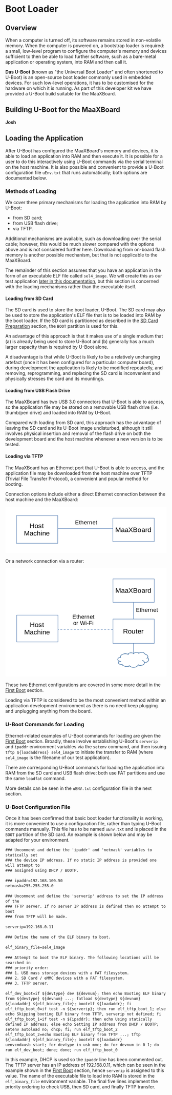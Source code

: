 # Boot Loader

## Overview

When a computer is turned off, its software remains stored in non-volatile memory. When the computer is powered on, a bootstrap loader is required: a small, low-level program to configure the computer's memory and devices sufficient to then be able to load further software, such as a bare-metal application or operating system, into RAM and then call it.

**Das U-Boot** (known as "the Universal Boot Loader" and often shortened to U-Boot) is an open-source boot loader commonly used in embedded devices. For such low-level operations, it has to be customised for the hardware on which it is running. As part of this developer kit we have provided a U-Boot build suitable for the MaaXBoard.

## Building U-Boot for the MaaXBoard

**Josh**

## Loading the Application

After U-Boot has configured the MaaXBoard's memory and devices, it is able to load an application into RAM and then execute it. It is possible for a user to do this interactively using U-Boot commands via the serial terminal on the host machine. It is also possible and convenient to provide a U-Boot configuration file `uEnv.txt` that runs automatically; both options are documented below.

### Methods of Loading

We cover three primary mechanisms for loading the application into RAM by U-Boot:

- from SD card;
- from USB flash drive;
- via TFTP.

Additional mechanisms are available, such as downloading over the serial cable; however, this would be much slower compared with the options above and is not considered further here. Downloading from on-board flash memory is another possible mechanism, but that is not applicable to the MaaXBoard.

The remainder of this section assumes that you have an application in the form of an executable ELF file called `sel4_image`. We will create this as our test application [later in this documentation](building_applications.md), but this section is concerned with the loading mechanisms rather than the executable itself.

#### Loading from SD Card

The SD card is used to store the boot loader, U-Boot. The SD card may also be used to store the application's ELF file that is to be loaded into RAM by the boot loader. If the SD card is partitioned as described in the [SD Card Preparation](sd_card_preparation.md) section, the `BOOT` partition is used for this.

An advantage of this approach is that it makes use of a single medium that (a) is already being used to store U-Boot and (b) generally has a much larger capacity than is required by U-Boot alone.

A disadvantage is that while U-Boot is likely to be a relatively unchanging artefact (once it has been configured for a particular computer board), during development the application is likely to be modified repeatedly, and removing, reprogramming, and replacing the SD card is inconvenient and physically stresses the card and its mountings.

#### Loading from USB Flash Drive

The MaaXBoard has two USB 3.0 connectors that U-Boot is able to access, so the application file may be stored on a removable USB flash drive (i.e. thumb/pen drive) and loaded into RAM by U-Boot.

Compared with loading from SD card, this approach has the advantage of leaving the SD card and its U-Boot image undisturbed, although it still involves physical insertion and removal of the flash drive on both the development board and the host machine whenever a new version is to be tested.

#### Loading via TFTP

The MaaXBoard has an Ethernet port that U-Boot is able to access, and the application file may be downloaded from the host machine over TFTP (Trivial File Transfer Protocol), a convenient and popular method for booting.

Connection options include either a direct Ethernet connection between the host machine and the MaaXBoard:

![TFTP option direct connection](figures/TFTP-option-direct.png)

Or a network connection via a router:

![TFTP option router connection](figures/TFTP-option-router.png)

These two Ethernet configurations are covered in some more detail in the [First Boot](first_boot.md) section.

Loading via TFTP is considered to be the most convenient method within an application development environment as there is no need keep plugging and unplugging anything from the board.

### U-Boot Commands for Loading

Ethernet-related examples of U-Boot commands for loading are given the [First Boot](first_boot.md) section. Broadly, these involve establishing U-Boot's `serverip` and `ipaddr` environment variables via the `setenv` command, and then issuing `tftp ${loadaddress} sel4_image` to initiate the transfer to RAM (where `sel4_image` is the filename of our test application).

There are corresponding U-Boot commands for loading the application into RAM from the SD card and USB flash drive: both use FAT partitions and use the same `loadfat` command.

More details can be seen in the `uENV.txt` configuration file in the next section.

### U-Boot Configuration File

Once it has been confirmed that basic boot loader functionality is working, it is  more convenient to use a configuration file, rather than typing U-Boot commands manually. This file has to be named `uEnv.txt` and is placed in the `BOOT` partition of the SD card. An example is shown below and may be adapted for your environment.

```
### Uncomment and define the 'ipaddr' and 'netmask' variables to statically set
### the device IP address. If no static IP address is provided one will attempt to
### assigned using DHCP / BOOTP.

### ipaddr=192.168.100.50
netmask=255.255.255.0

### Uncomment and define the 'serverip' address to set the IP address of the
### TFTP server. If no server IP address is defined then no attempt to boot
### from TFTP will be made.

serverip=192.168.0.11

### Define the name of the ELF binary to boot.

elf_binary_file=sel4_image

### Attempt to boot the ELF binary. The following locations will be searched in
### priority order:
### 1. USB mass storage devices with a FAT filesystem.
### 2. SD Card / eMMC devices with a FAT filesystem.
### 3. TFTP server.

elf_dev_boot=if ${devtype} dev ${devnum}; then echo Booting ELF binary from ${devtype} ${devnum} ...; fatload ${devtype} ${devnum} ${loadaddr} ${elf_binary_file}; bootelf ${loadaddr}; fi
elf_tftp_boot_0=if test -n ${serverip}; then run elf_tftp_boot_1; else echo Skipping booting ELF binary from TFTP, serverip not defined; fi
elf_tftp_boot_1=if test -n ${ipaddr}; then echo Using statically defined IP address; else echo Setting IP address from DHCP / BOOTP; setenv autoload no; dhcp; fi; run elf_tftp_boot_2
elf_tftp_boot_2=echo Booting ELF binary from TFTP ...; tftp ${loadaddr} ${elf_binary_file}; bootelf ${loadaddr}
uenvcmd=usb start; for devtype in usb mmc; do for devnum in 0 1; do run elf_dev_boot; done; done; run elf_tftp_boot_0
```

In this example, DHCP is used so the `ipaddr` line has been commented out. The TFTP server has an IP address of 192.168.0.11, which can be seen in the example shown in the [First Boot](first_boot.md#maaxboard-with-ethernet-connection-to-dhcp-router) section, hence `serverip` is assigned to this value. The name of the executable file to load into RAM is stored in the `elf_binary_file` environment variable. The final five lines implement the priority ordering to check USB, then SD card, and finally TFTP transfer.